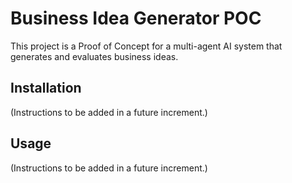 # Business Idea Generator POC

This project is a Proof of Concept for a multi-agent AI system that generates and evaluates business ideas.

## Installation

(Instructions to be added in a future increment.)

## Usage

(Instructions to be added in a future increment.)
